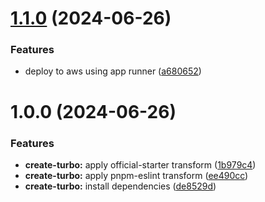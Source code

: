 # [1.1.0](https://github.com/rcmonteiro/utter-todo/compare/v1.0.0...v1.1.0) (2024-06-26)


### Features

* deploy to aws using app runner ([a680652](https://github.com/rcmonteiro/utter-todo/commit/a68065252657b6f5f0d2e18f95ee620511ff59f1))

# 1.0.0 (2024-06-26)


### Features

* **create-turbo:** apply official-starter transform ([1b979c4](https://github.com/rcmonteiro/utter-todo/commit/1b979c433ca900c53d9bbcf1c245cdac7c871aa1))
* **create-turbo:** apply pnpm-eslint transform ([ee490cc](https://github.com/rcmonteiro/utter-todo/commit/ee490cc415cdea946cdda5a220ef5e9356d359c3))
* **create-turbo:** install dependencies ([de8529d](https://github.com/rcmonteiro/utter-todo/commit/de8529d29d777ed9e2478919bc08d0152593b39f))
